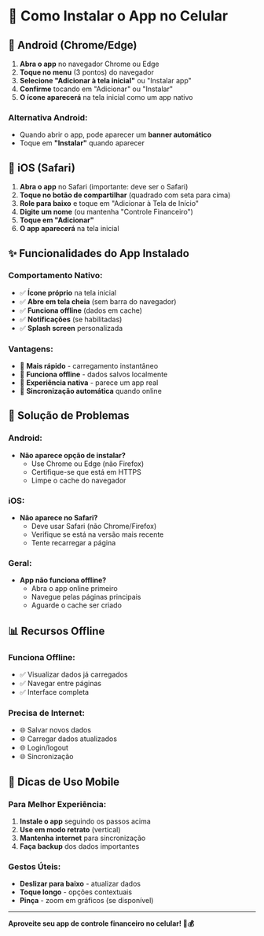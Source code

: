 # 📱 Como Instalar o App no Celular

## 🤖 Android (Chrome/Edge)

1. **Abra o app** no navegador Chrome ou Edge
2. **Toque no menu** (3 pontos) do navegador
3. **Selecione "Adicionar à tela inicial"** ou "Instalar app"
4. **Confirme** tocando em "Adicionar" ou "Instalar"
5. **O ícone aparecerá** na tela inicial como um app nativo

### Alternativa Android:
- Quando abrir o app, pode aparecer um **banner automático**
- Toque em **"Instalar"** quando aparecer

## 🍎 iOS (Safari)

1. **Abra o app** no Safari (importante: deve ser o Safari)
2. **Toque no botão de compartilhar** (quadrado com seta para cima)
3. **Role para baixo** e toque em "Adicionar à Tela de Início"
4. **Digite um nome** (ou mantenha "Controle Financeiro")
5. **Toque em "Adicionar"**
6. **O app aparecerá** na tela inicial

## ✨ Funcionalidades do App Instalado

### Comportamento Nativo:
- ✅ **Ícone próprio** na tela inicial
- ✅ **Abre em tela cheia** (sem barra do navegador)
- ✅ **Funciona offline** (dados em cache)
- ✅ **Notificações** (se habilitadas)
- ✅ **Splash screen** personalizada

### Vantagens:
- 🚀 **Mais rápido** - carregamento instantâneo
- 💾 **Funciona offline** - dados salvos localmente
- 📱 **Experiência nativa** - parece um app real
- 🔄 **Sincronização automática** quando online

## 🔧 Solução de Problemas

### Android:
- **Não aparece opção de instalar?**
  - Use Chrome ou Edge (não Firefox)
  - Certifique-se que está em HTTPS
  - Limpe o cache do navegador

### iOS:
- **Não aparece no Safari?**
  - Deve usar Safari (não Chrome/Firefox)
  - Verifique se está na versão mais recente
  - Tente recarregar a página

### Geral:
- **App não funciona offline?**
  - Abra o app online primeiro
  - Navegue pelas páginas principais
  - Aguarde o cache ser criado

## 📊 Recursos Offline

### Funciona Offline:
- ✅ Visualizar dados já carregados
- ✅ Navegar entre páginas
- ✅ Interface completa

### Precisa de Internet:
- 🌐 Salvar novos dados
- 🌐 Carregar dados atualizados
- 🌐 Login/logout
- 🌐 Sincronização

## 🎯 Dicas de Uso Mobile

### Para Melhor Experiência:
1. **Instale o app** seguindo os passos acima
2. **Use em modo retrato** (vertical)
3. **Mantenha internet** para sincronização
4. **Faça backup** dos dados importantes

### Gestos Úteis:
- **Deslizar para baixo** - atualizar dados
- **Toque longo** - opções contextuais
- **Pinça** - zoom em gráficos (se disponível)

---

**Aproveite seu app de controle financeiro no celular! 📱💰**